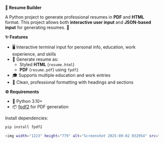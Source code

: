 **📝 Resume Builder**

A Python project to generate professional resumes in **PDF** and **HTML** format. This project allows both **interactive user input** and **JSON-based input** for generating resumes. 🚀

**✨ Features**
- 🖥️ Interactive terminal input for personal info, education, work experience, and skills  
- 📄 Generate resume as:
  - Styled **HTML** (`resume.html`)  
  - **PDF** (`resume.pdf`) using `fpdf2`  
- 🎓 Supports multiple education and work entries  
- 🎨 Clean, professional formatting with headings and sections  

**⚙️ Requirements**

- 🐍 Python 3.10+  
- 📦 [fpdf2](https://pypi.org/project/fpdf2/) for PDF generation  

Install dependencies:

```bash
pip install fpdf2

<img width="1223" height="779" alt="Screenshot 2025-09-02 032954" src="https://github.com/user-attachments/assets/40fef369-1c4e-47dc-851c-8b5ac4c9a972" />
